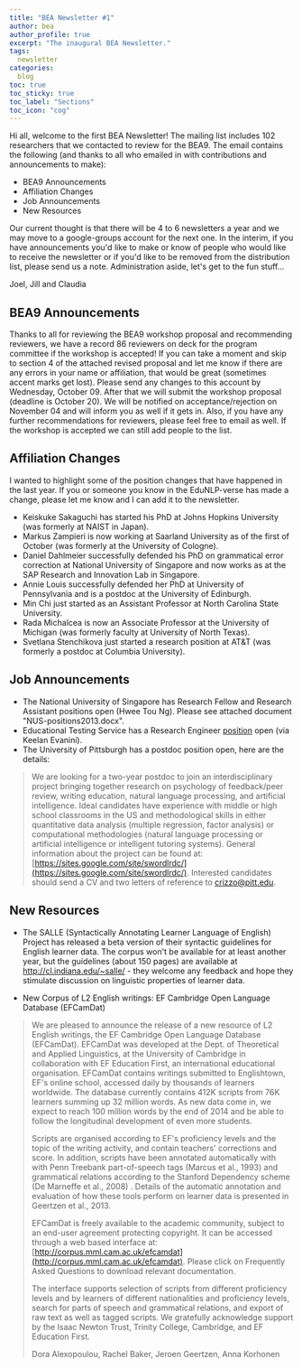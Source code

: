 ```yaml
---
title: "BEA Newsletter #1"
author: bea
author_profile: true
excerpt: "The inaugural BEA Newsletter."
tags:
  newsletter
categories:
  blog
toc: true
toc_sticky: true
toc_label: "Sections"
toc_icon: "cog"
---
```


Hi all, welcome to the first BEA Newsletter!  The mailing list includes 102 researchers that we contacted to review for the BEA9.  The email contains the following (and thanks to all who emailed in with contributions and announcements to make):
 - BEA9 Announcements
 - Affiliation Changes
 - Job Announcements
 - New Resources

Our current thought is that there will be 4 to 6 newsletters a year and we may move to a google-groups account for the next one.  In the interim, if you have announcements you'd like to make or know of people who would like to receive the newsletter or if you'd like to be removed from the distribution list, please send us a note.   Administration aside, let's get to the fun stuff...

Joel, Jill and Claudia

## BEA9 Announcements
Thanks to all for reviewing the BEA9 workshop proposal and recommending reviewers, we have a record 86 reviewers on deck for the program committee if the workshop is accepted!  If you can take a moment and skip to section 4 of the attached revised proposal and let me know if there are any errors in your name or affiliation, that would be great (sometimes accent marks get lost).  Please send any changes to this account by Wednesday, October 09.  After that we will submit the workshop proposal (deadline is October 20).  We will be notified on acceptance/rejection on November 04 and will inform you as well if it gets in.  Also, if you have any further recommendations for reviewers, please feel free to email as well.  If the workshop is accepted we can still add people to the list.

## Affiliation Changes
I wanted to highlight some of the position changes that have happened in the last year.  If you or someone you know in the EduNLP-verse has made a change, please let me know and I can add it to the newsletter.

* Keiskuke Sakaguchi has started his PhD at Johns Hopkins University (was formerly at NAIST in Japan).
* Markus Zampieri is now working at Saarland University as of the first of October (was formerly at the University of Cologne).
* Daniel Dahlmeier successfully defended his PhD on grammatical error correction at National University of Singapore and now works as at the SAP Research and Innovation Lab in Singapore.
* Annie Louis successfully defended her PhD at University of Pennsylvania and is a postdoc at the University of Edinburgh.
* Min Chi just started as an Assistant Professor at North Carolina State University.
* Rada Michalcea is now an Associate Professor at the University of Michigan (was formerly faculty at University of North Texas).
* Svetlana Stenchikova just started a research position at AT&T (was formerly a postdoc at Columbia University).

## Job Announcements
* The National University of Singapore has Research Fellow and Research Assistant positions open (Hwee Tou Ng).  Please see attached document "NUS-positions2013.docx".
* Educational Testing Service has a Research Engineer [position](http://ets.pereless.com/careers/index.cfm?fuseaction=83080.viewjobdetail&CID=83080&JID=145923&type=&cfcend) open (via Keelan Evanini).
* The University of Pittsburgh has a postdoc position open, here are the details:
> We are looking for a two-year postdoc to join an interdisciplinary project
bringing together research on psychology of feedback/peer review, writing
education, natural language processing, and artificial intelligence. Ideal
candidates have experience with middle or high school classrooms in the US
and methodological skills in either quantitative data analysis (multiple
regression, factor analysis) or computational methodologies (natural
language processing or artificial intelligence or intelligent tutoring
systems). General information about the project can be found at:
[https://sites.google.com/site/swordlrdc/](https://sites.google.com/site/swordlrdc/). Interested candidates should
send a CV and two letters of reference to [crizzo@pitt.edu](mailto:crizzo@pitt.edu).

## New Resources
* The SALLE (Syntactically Annotating Learner Language of English) Project has released a beta version of their syntactic guidelines for English learner data.  The corpus won't be available for at least another year, but the guidelines (about 150 pages) are available at http://cl.indiana.edu/~salle/ - they welcome any feedback and hope they stimulate discussion on linguistic properties of learner data.

* New Corpus of L2 English writings: EF Cambridge Open Language Database (EFCamDat)
> We are pleased to announce the release of a new resource of L2 English writings, the EF Cambridge Open Language Database (EFCamDat). EFCamDat was developed at the Dept. of Theoretical and Applied Linguistics, at the University of Cambridge in collaboration with EF Education First, an international educational organisation. EFCamDat contains writings submitted to Englishtown, EF's online school, accessed daily by thousands of learners worldwide. The database currently contains 412K scripts from 76K learners summing up 32 million words. As new data come in, we expect to reach 100 million words by the end of 2014 and be able to follow the longitudinal development of even more students.
> 
> Scripts are organised according to EF's proficiency levels and the topic of the writing activity, and contain teachers' corrections and score. In addition, scripts have been annotated automatically with with Penn Treebank part-of-speech tags (Marcus et al., 1993) and grammatical relations according to the Stanford Dependency scheme (De Marneffe et al., 2008) . Details of the automatic annotation and evaluation of how these tools perform on learner data is presented in Geertzen et al., 2013.
> 
> EFCamDat is freely available to the academic community, subject to an end-user agreement protecting copyright. It can be accessed through a web based interface at: [http://corpus.mml.cam.ac.uk/efcamdat](http://corpus.mml.cam.ac.uk/efcamdat). Please click on Frequently Asked Questions to download relevant documentation.
> 
> The interface supports selection of scripts from different proficiency levels and by learners of different nationalities and proficiency levels, search for parts of speech and grammatical relations, and export of raw text as well as tagged scripts. We gratefully acknowledge support by the Isaac Newton Trust, Trinity College, Cambridge, and EF Education First.
> 
> Dora Alexopoulou, Rachel Baker, Jeroen Geertzen, Anna Korhonen